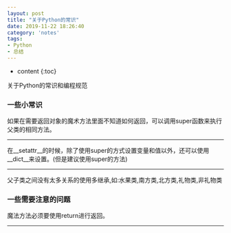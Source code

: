 ```yaml
---
layout: post
title: "关于Python的常识"
date: 2019-11-22 18:26:40
category: 'notes'
tags:
- Python
- 总结
---
```

* content
{:toc}

关于Python的常识和编程规范













### 一些小常识
如果在需要返回对象的魔术方法里面不知道如何返回，可以调用super函数来执行父类的相同方法。

---
在__setattr__的时候，除了使用super的方式设置变量和值以外，还可以使用__dict__来设置。(但是建议使用super的方法)

---
父子类之间没有太多关系的使用多继承,如:水果类,南方类,北方类,礼物类,非礼物类

### 一些需要注意的问题
魔法方法必须要使用return进行返回。

---







